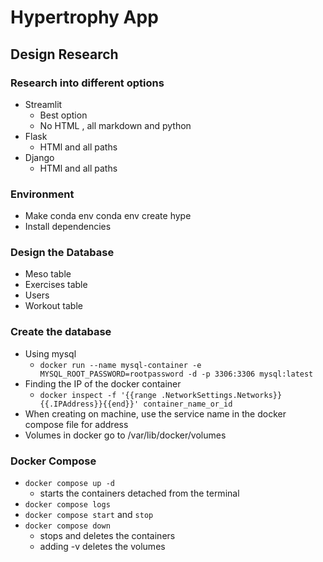 # Hypertrophy App

## Design Research

### Research into different options

- Streamlit
    - Best option
    - No HTML , all markdown and python
- Flask
    - HTMl and all paths
- Django
    - HTMl and all paths

### Environment

- Make conda env
    conda env create hype
- Install dependencies

### Design the Database

- Meso table
- Exercises table
- Users 
- Workout table

### Create the database

- Using mysql
    - `docker run --name mysql-container -e MYSQL_ROOT_PASSWORD=rootpassword -d -p 3306:3306 mysql:latest`
- Finding the IP of the docker container
    - `docker inspect -f '{{range .NetworkSettings.Networks}}{{.IPAddress}}{{end}}' container_name_or_id`
- When creating on machine, use the service name in the docker compose file for address
- Volumes in docker go to /var/lib/docker/volumes

### Docker Compose

- `docker compose up -d`
    - starts the containers detached from the terminal
- `docker compose logs`
- `docker compose start` and `stop`
- `docker compose down`
    - stops and deletes the containers
    - adding -v deletes the volumes

